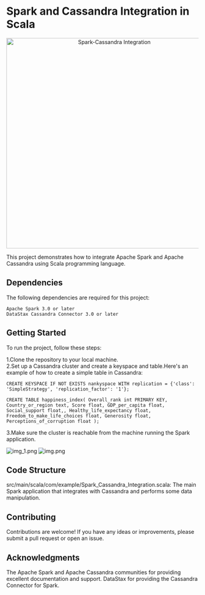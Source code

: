 
# Spark and Cassandra Integration in Scala


<p align="center">
  <img src="https://github.com/Nandhinired/Spark_Cassandra/assets/69593809/2777d5f6-5175-471c-b70c-b0697810faae" width="550" title="Spark-Cassandra Integration">
</p> 


This project demonstrates how to integrate Apache Spark and Apache Cassandra using Scala programming language.

## Dependencies
The following dependencies are required for this project:

    Apache Spark 3.0 or later
    DataStax Cassandra Connector 3.0 or later

## Getting Started
To run the project, follow these steps:

 1.Clone the repository to your local machine.   
 2.Set up a Cassandra cluster and create a keyspace and table.Here's an example of how to create a simple table in Cassandra:

`CREATE KEYSPACE IF NOT EXISTS nankyspace
WITH replication = {'class': 'SimpleStrategy', 'replication_factor': '1'};`

`CREATE TABLE happiness_index(
Overall_rank int PRIMARY KEY,
Country_or_region text,
Score float,
GDP_per_capita float,
Social_support float,,
Healthy_life_expectancy float,
Freedom_to_make_life_choices float,
Generosity float,
Perceptions_of_corruption float
);`

 3.Make sure the cluster is reachable from the machine running the Spark application.
 
![img_1.png](img_1.png)
![img.png](img.png)
## Code Structure
src/main/scala/com/example/Spark_Cassandra_Integration.scala: The main Spark application that integrates with Cassandra and performs some data manipulation.


## Contributing
Contributions are welcome! If you have any ideas or improvements, please submit a pull request or open an issue.

## Acknowledgments
The Apache Spark and Apache Cassandra communities for providing excellent documentation and support.
DataStax for providing the Cassandra Connector for Spark.





